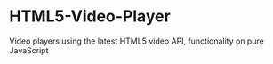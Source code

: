 # HTML5-Video-Player

Video players using the latest HTML5 video API, functionality on pure JavaScript
